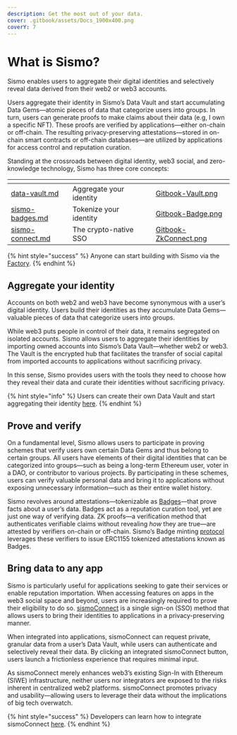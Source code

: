 ```yaml
---
description: Get the most out of your data.
cover: .gitbook/assets/Docs_1900x400.png
coverY: 7
---
```


# What is Sismo?

Sismo enables users to aggregate their digital identities and selectively reveal data derived from their web2 or web3 accounts.

Users aggregate their identity in Sismo’s Data Vault and start accumulating Data Gems—atomic pieces of data that categorize users into groups. In turn, users can generate proofs to make claims about their data (e.g, I own a specific NFT). These proofs are verified by applications—either on-chain or off-chain. The resulting privacy-preserving attestations—stored in on-chain smart contracts or off-chain databases—are utilized by applications for access control and reputation curation.

Standing at the crossroads between digital identity, web3 social, and zero-knowledge technology, Sismo has three core concepts:

<table data-view="cards"><thead><tr><th data-card-target data-type="content-ref"></th><th></th><th data-hidden></th><th data-hidden></th><th data-hidden data-card-cover data-type="files"></th></tr></thead><tbody><tr><td><a href="what-is-sismo/data-vault.md">data-vault.md</a></td><td>Aggregate your identity</td><td></td><td></td><td><a href=".gitbook/assets/Gitbook-Vault.png">Gitbook-Vault.png</a></td></tr><tr><td><a href="what-is-sismo/sismo-badges.md">sismo-badges.md</a></td><td>Tokenize your identity </td><td></td><td></td><td><a href=".gitbook/assets/Gitbook-Badge.png">Gitbook-Badge.png</a></td></tr><tr><td><a href="readme/sismo-connect.md">sismo-connect.md</a></td><td>The crypto-native SSO</td><td></td><td></td><td><a href=".gitbook/assets/Gitbook-ZkConnect.png">Gitbook-ZkConnect.png</a></td></tr></tbody></table>

{% hint style="success" %}
Anyone can start building with Sismo via the [Factory](https://factory.sismo.io/create-badge).&#x20;
{% endhint %}

## Aggregate your identity&#x20;

Accounts on both web2 and web3 have become synonymous with a user’s digital identity. Users build their identities as they accumulate Data Gems—valuable pieces of data that categorize users into groups.

While web3 puts people in control of their data, it remains segregated on isolated accounts. Sismo allows users to aggregate their identities by importing owned accounts into Sismo’s Data Vault—whether web2 or web3. The Vault is the encrypted hub that facilitates the transfer of social capital from imported accounts to applications without sacrificing privacy.

In this sense, Sismo provides users with the tools they need to choose how they reveal their data and curate their identities without sacrificing privacy.

{% hint style="info" %}
Users can create their own Data Vault and start aggregating their identity [here](https://vault-beta.sismo.io/).
{% endhint %}

## Prove and verify

On a fundamental level, Sismo allows users to participate in proving schemes that verify users own certain Data Gems and thus belong to certain groups. All users have elements of their digital identities that can be categorized into groups—such as being a long-term Ethereum user, voter in a DAO, or contributor to various projects. By participating in these schemes, users can verify valuable personal data and bring it to applications without exposing unnecessary information—such as their entire wallet history.

Sismo revolves around attestations—tokenizable as [Badges](what-is-sismo/sismo-badges.md)—that prove facts about a user’s data. Badges act as a reputation curation tool, yet are just one way of verifying data. ZK proofs—a verification method that authenticates verifiable claims without revealing _how_ they are true—are attested by verifiers on-chain or off-chain. Sismo’s Badge minting [protocol](technical-documentation/zk-badge-protocol/) leverages these verifiers to issue ERC1155 tokenized attestations known as Badges.

## Bring data to any app

Sismo is particularly useful for applications seeking to gate their services or enable reputation importation. When accessing features on apps in the web3 social space and beyond, users are increasingly required to prove their eligibility to do so. [sismoConnect](readme/sismo-connect.md) is a single sign-on (SSO) method that allows users to bring their identities to applications in a privacy-preserving manner.

When integrated into applications, sismoConnect can request private, granular data from a user’s Data Vault, while users can authenticate and selectively reveal their data. By clicking an integrated sismoConnect button, users launch a frictionless experience that requires minimal input.

As sismoConnect merely enhances web3’s existing Sign-In with Ethereum (SIWE) infrastructure, neither users nor integrators are exposed to the risks inherent in centralized web2 platforms. sismoConnect promotes privacy and usability—allowing users to leverage their data without the implications of big tech overwatch.

{% hint style="success" %}
Developers can learn how to integrate sismoConnect [here](tutorials/sismo-connect/request-data-privately-with-sismo-connect.md).
{% endhint %}
